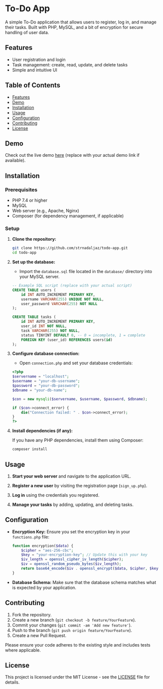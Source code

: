 # To-Do App

A simple To-Do application that allows users to register, log in, and manage their tasks. Built with PHP, MySQL, and a bit of encryption for secure handling of user data.

## Features

- User registration and login
- Task management: create, read, update, and delete tasks
- Simple and intuitive UI

## Table of Contents

- [Features](#features)
- [Demo](#demo)
- [Installation](#installation)
- [Usage](#usage)
- [Configuration](#configuration)
- [Contributing](#contributing)
- [License](#license)

## Demo

Check out the live demo [here](#) (replace with your actual demo link if available).

## Installation

### Prerequisites

- PHP 7.4 or higher
- MySQL
- Web server (e.g., Apache, Nginx)
- Composer (for dependency management, if applicable)

### Setup

1. **Clone the repository:**

    ```bash
    git clone https://github.com/strnadaljaz/todo-app.git
    cd todo-app
    ```

2. **Set up the database:**

    - Import the `database.sql` file located in the `database/` directory into your MySQL server.

    ```sql
    -- Example SQL script (replace with your actual script)
    CREATE TABLE users (
        id INT AUTO_INCREMENT PRIMARY KEY,
        username VARCHAR(255) UNIQUE NOT NULL,
        user_password VARCHAR(255) NOT NULL
    );

    CREATE TABLE tasks (
        id INT AUTO_INCREMENT PRIMARY KEY,
        user_id INT NOT NULL,
        task VARCHAR(255) NOT NULL,
        status TINYINT DEFAULT 0, -- 0 = incomplete, 1 = complete
        FOREIGN KEY (user_id) REFERENCES users(id)
    );
    ```

3. **Configure database connection:**

    - Open `connection.php` and set your database credentials:

    ```php
    <?php
    $servername = "localhost";
    $username = "your-db-username";
    $password = "your-db-password";
    $dbname = "your-db-name";

    $con = new mysqli($servername, $username, $password, $dbname);

    if ($con->connect_error) {
        die("Connection failed: " . $con->connect_error);
    }
    ?>
    ```

4. **Install dependencies (if any):**

    If you have any PHP dependencies, install them using Composer:

    ```bash
    composer install
    ```

## Usage

1. **Start your web server** and navigate to the application URL.

2. **Register a new user** by visiting the registration page (`sign_up.php`).

3. **Log in** using the credentials you registered.

4. **Manage your tasks** by adding, updating, and deleting tasks.

## Configuration

- **Encryption Key:** Ensure you set the encryption key in your `functions.php` file:

    ```php
    function encryption($data) {
        $cipher = "aes-256-cbc";
        $key = "your-encryption-key"; // Update this with your key
        $iv_length = openssl_cipher_iv_length($cipher);
        $iv = openssl_random_pseudo_bytes($iv_length);
        return base64_encode($iv . openssl_encrypt($data, $cipher, $key, 0, $iv));
    }
    ```

- **Database Schema:** Make sure that the database schema matches what is expected by your application.

## Contributing

1. Fork the repository.
2. Create a new branch (`git checkout -b feature/YourFeature`).
3. Commit your changes (`git commit -am 'Add new feature'`).
4. Push to the branch (`git push origin feature/YourFeature`).
5. Create a new Pull Request.

Please ensure your code adheres to the existing style and includes tests where applicable.

## License

This project is licensed under the MIT License - see the [LICENSE](LICENSE) file for details.

